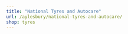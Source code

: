 ```yaml
---
title: "National Tyres and Autocare"
url: /aylesbury/national-tyres-and-autocare/
shop: tyres
---
```

